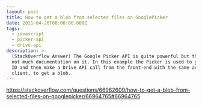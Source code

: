```yaml
---
layout: post
title: How to get a blob from selected files on GooglePicker
date: 2021-04-26T00:00:00.000Z
tags:
  - javascript
  - picker-api
  - drive-api
description: >-
  (StackOverflow Answer) The Google Picker API is quite powerful but there is
  not much documentation on it. In this example the Picker is used to get a file
  ID and then make a Drive API call from the front-end with the same auth
  client, to get a blob.
---
```


https://stackoverflow.com/questions/66962609/how-to-get-a-blob-from-selected-files-on-googlepicker/66964765#66964765
